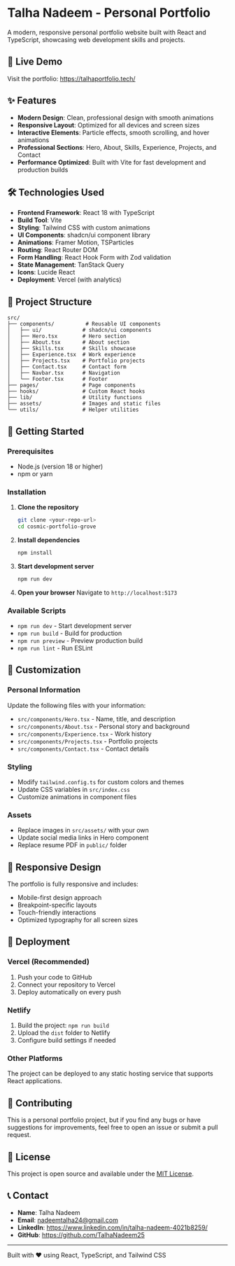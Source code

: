 # Talha Nadeem - Personal Portfolio

A modern, responsive personal portfolio website built with React and TypeScript, showcasing web development skills and projects.

## 🚀 Live Demo

Visit the portfolio: https://talhaportfolio.tech/

## ✨ Features

- **Modern Design**: Clean, professional design with smooth animations
- **Responsive Layout**: Optimized for all devices and screen sizes
- **Interactive Elements**: Particle effects, smooth scrolling, and hover animations
- **Professional Sections**: Hero, About, Skills, Experience, Projects, and Contact
- **Performance Optimized**: Built with Vite for fast development and production builds

## 🛠️ Technologies Used

- **Frontend Framework**: React 18 with TypeScript
- **Build Tool**: Vite
- **Styling**: Tailwind CSS with custom animations
- **UI Components**: shadcn/ui component library
- **Animations**: Framer Motion, TSParticles
- **Routing**: React Router DOM
- **Form Handling**: React Hook Form with Zod validation
- **State Management**: TanStack Query
- **Icons**: Lucide React
- **Deployment**: Vercel (with analytics)

## 📁 Project Structure

```
src/
├── components/          # Reusable UI components
│   ├── ui/             # shadcn/ui components
│   ├── Hero.tsx        # Hero section
│   ├── About.tsx       # About section
│   ├── Skills.tsx      # Skills showcase
│   ├── Experience.tsx  # Work experience
│   ├── Projects.tsx    # Portfolio projects
│   ├── Contact.tsx     # Contact form
│   ├── Navbar.tsx      # Navigation
│   └── Footer.tsx      # Footer
├── pages/              # Page components
├── hooks/              # Custom React hooks
├── lib/                # Utility functions
├── assets/             # Images and static files
└── utils/              # Helper utilities
```

## 🚀 Getting Started

### Prerequisites

- Node.js (version 18 or higher)
- npm or yarn

### Installation

1. **Clone the repository**
   ```bash
   git clone <your-repo-url>
   cd cosmic-portfolio-grove
   ```

2. **Install dependencies**
   ```bash
   npm install
   ```

3. **Start development server**
   ```bash
   npm run dev
   ```

4. **Open your browser**
   Navigate to `http://localhost:5173`

### Available Scripts

- `npm run dev` - Start development server
- `npm run build` - Build for production
- `npm run preview` - Preview production build
- `npm run lint` - Run ESLint

## 🎨 Customization

### Personal Information
Update the following files with your information:
- `src/components/Hero.tsx` - Name, title, and description
- `src/components/About.tsx` - Personal story and background
- `src/components/Experience.tsx` - Work history
- `src/components/Projects.tsx` - Portfolio projects
- `src/components/Contact.tsx` - Contact details

### Styling
- Modify `tailwind.config.ts` for custom colors and themes
- Update CSS variables in `src/index.css`
- Customize animations in component files

### Assets
- Replace images in `src/assets/` with your own
- Update social media links in Hero component
- Replace resume PDF in `public/` folder

## 📱 Responsive Design

The portfolio is fully responsive and includes:
- Mobile-first design approach
- Breakpoint-specific layouts
- Touch-friendly interactions
- Optimized typography for all screen sizes

## 🚀 Deployment

### Vercel (Recommended)
1. Push your code to GitHub
2. Connect your repository to Vercel
3. Deploy automatically on every push

### Netlify
1. Build the project: `npm run build`
2. Upload the `dist` folder to Netlify
3. Configure build settings if needed

### Other Platforms
The project can be deployed to any static hosting service that supports React applications.

## 🤝 Contributing

This is a personal portfolio project, but if you find any bugs or have suggestions for improvements, feel free to open an issue or submit a pull request.

## 📄 License

This project is open source and available under the [MIT License](LICENSE).

## 📞 Contact

- **Name**: Talha Nadeem
- **Email**: nadeemtalha24@gmail.com
- **LinkedIn**: https://www.linkedin.com/in/talha-nadeem-4021b8259/
- **GitHub**: https://github.com/TalhaNadeem25

---

Built with ❤️ using React, TypeScript, and Tailwind CSS
